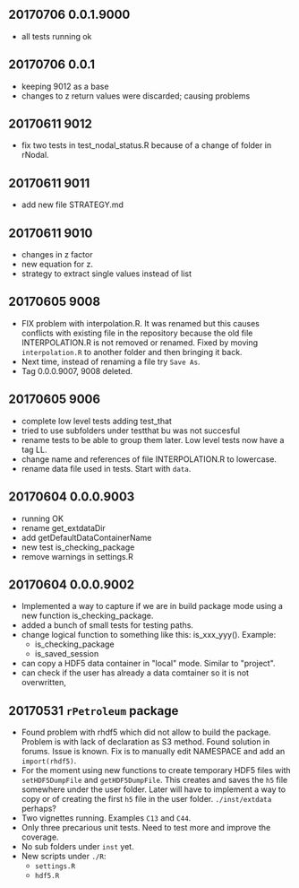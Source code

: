## 20170706 0.0.1.9000
* all tests running ok

## 20170706 0.0.1
* keeping 9012 as a base
* changes to z return values were discarded; causing problems

## 20170611 9012
* fix two tests in test_nodal_status.R because of a change of folder in rNodal.

## 20170611 9011
* add new file STRATEGY.md

## 20170611 9010
* changes in z factor
* new equation for z.
* strategy to extract single values instead of list

## 20170605 9008
* FIX problem with interpolation.R. It was renamed but this causes conflicts 
with existing file in the repository because the old file INTERPOLATION.R is not
removed or renamed. Fixed by moving `interpolation.R` to another folder and then
bringing it back.
* Next time, instead of renaming a file try `Save As`.
* Tag 0.0.0.9007, 9008 deleted.


## 20170605 9006
* complete low level tests adding test_that
* tried to use subfolders under testthat bu was not succesful
* rename tests to be able to group them later. Low level tests now have a tag LL.
* change name and references of file INTERPOLATION.R to lowercase.
* rename data file used in tests. Start with `data`.


## 20170604 0.0.0.9003
* running OK
* rename get_extdataDir
* add getDefaultDataContainerName
* new test is_checking_package
* remove warnings in settings.R


## 20170604 0.0.0.9002
* Implemented a way to capture if we are in build package mode using a new function is_checking_package.
* added a bunch of small tests for testing paths.
* change logical function to something like this: is_xxx_yyy(). Example: 
    * is_checking_package
    * is_saved_session
* can copy a HDF5 data container in "local" mode. Similar to "project". 
* can check if the user has already a data comtainer so it is not overwritten,


## 20170531 `rPetroleum` package
* Found problem with rhdf5 which did not allow to build the package. Problem is with lack of declaration as S3 method. Found solution in forums. Issue is known. Fix is to manually edit NAMESPACE and add an `import(rhdf5)`. 
* For the moment using new functions to create temporary HDF5 files with `setHDF5DumpFile` and `getHDF5DumpFile`. This creates and saves the `h5` file somewhere under the user folder. Later will have to implement a way to copy or of creating the first `h5` file in the user folder. `./inst/extdata` perhaps?
* Two vignettes running. Examples `C13` and `C44`.
* Only three precarious unit tests. Need to test more and improve the coverage.
* No sub folders under `inst` yet.
* New scripts under `./R`: 
  * `settings.R `
  * `hdf5.R`
